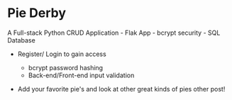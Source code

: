 # Pie Derby

A Full-stack Python CRUD Application
    -  Flak App
    - bcrypt security
    - SQL Database
  
- Register/ Login to gain access
    - bcrypt password hashing
    - Back-end/Front-end input validation
 
- Add your favorite pie's and look at other great kinds of pies other post!
